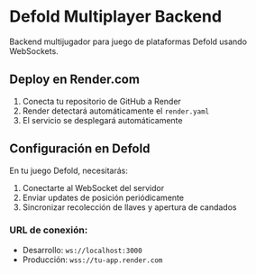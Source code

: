 # Defold Multiplayer Backend

Backend multijugador para juego de plataformas Defold usando WebSockets.

## Deploy en Render.com

1. Conecta tu repositorio de GitHub a Render
2. Render detectará automáticamente el `render.yaml`
3. El servicio se desplegará automáticamente

## Configuración en Defold

En tu juego Defold, necesitarás:

1. Conectarte al WebSocket del servidor
2. Enviar updates de posición periódicamente
3. Sincronizar recolección de llaves y apertura de candados

### URL de conexión:
- Desarrollo: `ws://localhost:3000`
- Producción: `wss://tu-app.render.com`